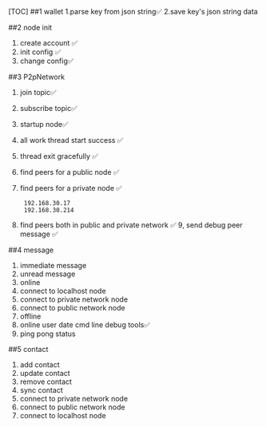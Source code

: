 
[TOC]
##1 wallet
1.parse key from json string✅
2.save key's json string data

##2 node init
1. create account ✅
2. init config ✅
3. change config✅

##3 P2pNetwork
1. join topic✅
2. subscribe topic✅
3. startup node✅
4. all work thread start success ✅
5. thread exit gracefully ✅
6. find peers for a public node  ✅
7. find peers for a private node ✅
   
        192.168.30.17
        192.168.30.214
   
8. find peers both in public and private network ✅
9, send debug peer message ✅
   

##4 message
1. immediate message
2. unread message
3. online  
4. connect to localhost node
5. connect to private network node
6. connect to public network node
7. offline
8. online user date cmd line debug tools✅
9. ping pong status

##5 contact
1. add contact
2. update contact
3. remove contact
4. sync contact
5. connect to private network node
6. connect to public network node
7. connect to localhost node

